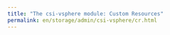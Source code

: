 ```yaml
---
title: "The csi-vsphere module: Custom Resources"
permalink: en/storage/admin/csi-vsphere/cr.html
---
```


<!-- SCHEMA -->
